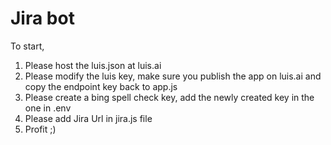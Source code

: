 # Jira bot

To start, 

1. Please host the luis.json at luis.ai
2. Please modify the luis key, make sure you publish the app on luis.ai and copy the endpoint key back to app.js
3. Please create a bing spell check key, add the newly created key in the one in .env
4. Please add Jira Url in jira.js file
3. Profit ;)
